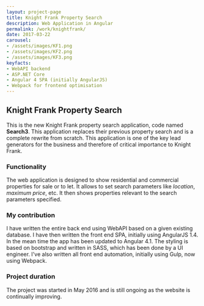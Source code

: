```yaml
---
layout: project-page
title: Knight Frank Property Search
description: Web Application in Angular
permalink: /work/knightfrank/
date: 2017-03-22
carousel:
- /assets/images/KF1.png
- /assets/images/KF2.png
- /assets/images/KF3.png
keyfacts:
- WebAPI backend
- ASP.NET Core
- Angular 4 SPA (initially AngularJS)
- Webpack for frontend optimisation
---
```

##  Knight Frank Property Search
This is the new Knight Frank property search application, code named **Search3**.
This application replaces their previous property search and is a complete rewrite from scratch. This application is one of the key lead generators for the business and therefore of critical importance to Knight Frank.

### Functionality
The web application is designed to show residential and commercial properties for sale or to let. It allows to set search parameters like *location*, *maximum price*, etc. It then shows properties relevant to the search parameters specified.

### My contribution
I have written the entire back end using WebAPI based on a given existing database. I have then written the front end SPA, initially using AngularJS 1.4. In the mean time the app has been updated to Angular 4.1. The styling is based on bootstrap and written in SASS, which has been done by a UI engineer. I've also written all front end automation, initially using Gulp, now using Webpack.

### Project duration
The project was started in May 2016 and is still ongoing as the website is continually improving.